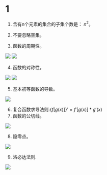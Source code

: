 # 1

1. 含有n个元素的集合的子集个数是： $n^2$。 

2. 不要忽略空集。 
3. 函数的周期性。 

![](https://i.loli.net/2019/06/08/5cfb1ccd632fe43090.png)
![](https://i.loli.net/2019/06/08/5cfb1cee342f661369.png)

4. 函数的对称性。 

![](https://i.loli.net/2019/06/08/5cfb1d735646555818.png)
![](https://i.loli.net/2019/06/08/5cfb1da2c8b3049967.png)

5. 基本初等函数的导数。 

![](https://i.loli.net/2019/06/08/5cfb2012d8d4b93381.png)

6. 复合函数求导法则:$\left\{f\left[g\left(x\right)\right]\right\}' = f'\left[g\left(x\right)\right] * g'\left(x\right)$
7. 函数的公切线。 

![](https://i.loli.net/2019/06/08/5cfb2b67bf82953912.png)

8. 隐零点。 

![](https://i.loli.net/2019/06/08/5cfb319bcbb2514457.png)

9. 洛必达法则.

![](https://i.loli.net/2019/06/08/5cfb3a59d981719117.png)
